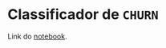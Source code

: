 # Classificador de `CHURN`

Link do [notebook](https://colab.research.google.com/drive/12N6hbWGsiiOXcly4XSKzvIOImByQ1GWX#scrollTo=sNffdmoE8PHe).
